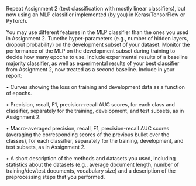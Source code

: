 Repeat Assignment 2 (text classification with mostly linear classifiers), but now using
an MLP classifier implemented (by you) in Keras/TensorFlow or PyTorch.

You may use different features in the MLP classifier than the ones you used in Assignment 2.
Tunethe hyper-parameters (e.g., number of hidden layers, dropout probability) on the development
subset of your dataset. Monitor the performance of the MLP on the development subset
during training to decide how many epochs to use. Include experimental results of a baseline
majority classifier, as well as experimental results of your best classifier from Assignment 2,
now treated as a second baseline. Include in your report:

• Curves showing the loss on training and development data as a function of epochs.

• Precision, recall, F1, precision-recall AUC scores, for each class and classifier,
separately for the training, development, and test subsets, as in Assignment 2.

• Macro-averaged precision, recall, F1, precision-recall AUC scores (averaging the
corresponding scores of the previous bullet over the classes), for each classifier,
separately for the training, development, and test subsets, as in Assignment 2.

• A short description of the methods and datasets you used, including statistics about
the datasets (e.g., average document length, number of training/dev/test documents,
vocabulary size) and a description of the preprocessing steps that you performed.
